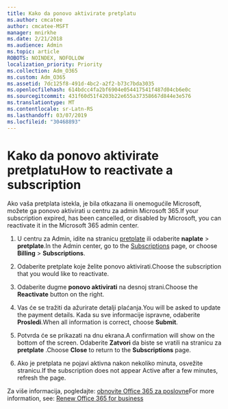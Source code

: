 ```yaml
---
title: Kako da ponovo aktivirate pretplatu
ms.author: cmcatee
author: cmcatee-MSFT
manager: mnirkhe
ms.date: 2/21/2018
ms.audience: Admin
ms.topic: article
ROBOTS: NOINDEX, NOFOLLOW
localization_priority: Priority
ms.collection: Adm_O365
ms.custom: Adm_O365
ms.assetid: 7dc125f8-491d-4bc2-a2f2-b73c7bda3035
ms.openlocfilehash: 614bdcc4fa2bf6904e054417541f487d04cb6e0c
ms.sourcegitcommit: 431f60d51f4203b22e655a37358667d844e3e576
ms.translationtype: MT
ms.contentlocale: sr-Latn-RS
ms.lasthandoff: 03/07/2019
ms.locfileid: "30468893"
---
```

# <a name="how-to-reactivate-a-subscription"></a><span data-ttu-id="956f7-102">Kako da ponovo aktivirate pretplatu</span><span class="sxs-lookup"><span data-stu-id="956f7-102">How to reactivate a subscription</span></span>

<span data-ttu-id="956f7-103">Ako vaša pretplata istekla, je bila otkazana ili onemogućile Microsoft, možete ga ponovo aktivirati u centru za admin Microsoft 365.</span><span class="sxs-lookup"><span data-stu-id="956f7-103">If your subscription expired, has been cancelled, or disabled by Microsoft, you can reactivate it in the Microsoft 365 admin center.</span></span>
  
1. <span data-ttu-id="956f7-104">U centru za Admin, idite na stranicu [pretplate](https://go.microsoft.com/fwlink/p/?linkid=842054) ili odaberite **naplate** \> **pretplate**.</span><span class="sxs-lookup"><span data-stu-id="956f7-104">In the Admin center, go to the [Subscriptions](https://go.microsoft.com/fwlink/p/?linkid=842054) page, or choose **Billing** \> **Subscriptions**.</span></span>
    
2. <span data-ttu-id="956f7-105">Odaberite pretplate koje želite ponovo aktivirati.</span><span class="sxs-lookup"><span data-stu-id="956f7-105">Choose the subscription that you would like to reactivate.</span></span>
    
3. <span data-ttu-id="956f7-106">Odaberite dugme **ponovo aktivirati** na desnoj strani.</span><span class="sxs-lookup"><span data-stu-id="956f7-106">Choose the **Reactivate** button on the right.</span></span> 
    
4. <span data-ttu-id="956f7-107">Vas će se tražiti da ažurirate detalji plaćanja.</span><span class="sxs-lookup"><span data-stu-id="956f7-107">You will be asked to update the payment details.</span></span> <span data-ttu-id="956f7-108">Kada su sve informacije ispravne, odaberite **Prosledi**.</span><span class="sxs-lookup"><span data-stu-id="956f7-108">When all information is correct, choose **Submit**.</span></span>
    
5. <span data-ttu-id="956f7-109">Potvrda će se prikazati na dnu ekrana.</span><span class="sxs-lookup"><span data-stu-id="956f7-109">A confirmation will show on the bottom of the screen.</span></span> <span data-ttu-id="956f7-110">Odaberite **Zatvori** da biste se vratili na stranicu za **pretplate** .</span><span class="sxs-lookup"><span data-stu-id="956f7-110">Choose **Close** to return to the **Subscriptions** page.</span></span> 
    
6. <span data-ttu-id="956f7-111">Ako je pretplata ne pojavi aktivna nakon nekoliko minuta, osvežite stranicu.</span><span class="sxs-lookup"><span data-stu-id="956f7-111">If the subscription does not appear Active after a few minutes, refresh the page.</span></span>
    
<span data-ttu-id="956f7-112">Za više informacija, pogledajte: [obnovite Office 365 za poslovne](https://support.office.com/article/8d83b530-f4ca-47f6-a666-e5791cbacc7e)</span><span class="sxs-lookup"><span data-stu-id="956f7-112">For more information, see: [Renew Office 365 for business](https://support.office.com/article/8d83b530-f4ca-47f6-a666-e5791cbacc7e)</span></span>
  

